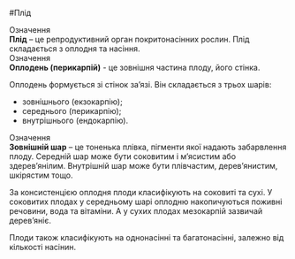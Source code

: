 #Плід

<div class="eoz-wrap">
<span class="eoz">Означення</span>
<div class="eoz-text">
<b>Плід</b> – це репродуктивний орган покритонасінних рослин. Плід складається з оплодня та насіння.
</div>
</div>

<div class="eoz-wrap">
<span class="eoz">Означення</span>
<div class="eoz-text">
<b>Оплодень (перикарпій)</b> - це зовнішня частина плоду, його стінка.
</div>
</div>

Оплодень формується зі стінок за’язі. Він складається з трьох шарів:
* зовнішнього (екзокарпію);
* середнього (перикарпію);
* внутрішнього (ендокарпію).


<div class="eoz-wrap">
<span class="eoz">Означення</span>
<div class="eoz-text">
<b>Зовнішній шар</b> – це тоненька плівка, пігменти якої надають забарвлення плоду. Середній шар може бути соковитим і м’ясистим або здерев’янілим.  Внутрішній шар може бути плівчастим, дерев’янистим, шкірястим тощо.
</b>

За консистенцією оплодня плоди класифікують на соковиті та сухі. У соковитих плодах у середньому шарі оплодню накопичуються поживні речовини, вода та вітаміни. А у сухих плодах мезокарпій зазвичай дерев’яніє.

Плоди також класифікують на однонасінні та багатонасінні, залежно від кількості насінин.
